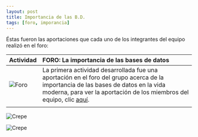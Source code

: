 ```yaml
---
layout: post
title: Importancia de las B.D.
tags: [foro, imporancia]
---
```

Éstas fueron las aportaciones que cada uno de los integrantes del equipo realizó en el foro:

| Actividad | FORO: La importancia de las bases de datos | 
| :------ |:--- |
| ![Foro](https://basededatostec.github.io/img/foros.png) | La primera actividad desarrollada fue una aportación en el foro del grupo acerca de la importancia de las bases de datos en la vida moderna, para ver la aportación de los miembros del equipo, clic [aquí](http://markdowntutorial.com/).|
| | |


![Crepe](https://basededatostec.github.io/img/aporte.png)

![Crepe](https://basededatostec.github.io/images/aportacion.jpg)
